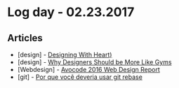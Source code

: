 # Log day - 02.23.2017

## Articles
- [design] - [Designing With Heart)](https://medium.muz.li/designing-with-heart-af7e5cb694e9#.76f64bedm)
- [design] - [Why Designers Should be More Like Gyms](https://uxdesign.cc/be-more-like-gyms-15207db35adf#.nifoy64np)
- [Webdesign] - [Avocode 2016 Web Design Report](https://avocode.com/design-report-2016/)
- [git] - [Por que você deveria usar git rebase](https://medium.com/vtex-lab/por-que-voc%C3%AA-deveria-usar-git-rebase-d75b41e900f2#.3lkjbe46e)
